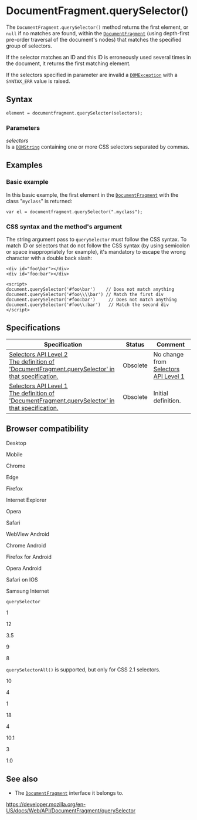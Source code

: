 # DocumentFragment.querySelector()

The `DocumentFragment.querySelector()` method returns the first element, or `null` if no matches are found, within the [`DocumentFragment`](../documentfragment) (using depth-first pre-order traversal of the document's nodes) that matches the specified group of selectors.

If the selector matches an ID and this ID is erroneously used several times in the document, it returns the first matching element.

If the selectors specified in parameter are invalid a [`DOMException`](../domexception) with a `SYNTAX_ERR` value is raised.

## Syntax

    element = documentfragment.querySelector(selectors);

### Parameters

_selectors_  
Is a [`DOMString`](../domstring) containing one or more CSS selectors separated by commas.

## Examples

### Basic example

In this basic example, the first element in the [`DocumentFragment`](../documentfragment) with the class "`myclass`" is returned:

    var el = documentfragment.querySelector(".myclass");

### CSS syntax and the method's argument

The string argument pass to `querySelector` must follow the CSS syntax. To match ID or selectors that do not follow the CSS syntax (by using semicolon or space inappropriately for example), it's mandatory to escape the wrong character with a double back slash:

    <div id="foo\bar"></div>
    <div id="foo:bar"></div>

    <script>
    document.querySelector('#foo\bar')    // Does not match anything
    document.querySelector('#foo\\\\bar') // Match the first div
    document.querySelector('#foo:bar')     // Does not match anything
    document.querySelector('#foo\\:bar')   // Match the second div
    </script>

## Specifications

<table><thead><tr class="header"><th>Specification</th><th>Status</th><th>Comment</th></tr></thead><tbody><tr class="odd"><td><a href="https://dev.w3.org/2006/webapi/selectors-api2/#queryselector">Selectors API Level 2<br />
<span class="small">The definition of 'DocumentFragment.querySelector' in that specification.</span></a></td><td><span class="spec-obsolete">Obsolete</span></td><td>No change from <a href="https://www.w3.org/TR/selectors-api/">Selectors API Level 1</a></td></tr><tr class="even"><td><a href="https://www.w3.org/TR/selectors-api/#queryselector">Selectors API Level 1<br />
<span class="small">The definition of 'DocumentFragment.querySelector' in that specification.</span></a></td><td><span class="spec-obsolete">Obsolete</span></td><td>Initial definition.</td></tr></tbody></table>

## Browser compatibility

Desktop

Mobile

Chrome

Edge

Firefox

Internet Explorer

Opera

Safari

WebView Android

Chrome Android

Firefox for Android

Opera Android

Safari on IOS

Samsung Internet

`querySelector`

1

12

3.5

9

8

`querySelectorAll()` is supported, but only for CSS 2.1 selectors.

10

4

1

18

4

10.1

3

1.0

## See also

- The [`DocumentFragment`](../documentfragment) interface it belongs to.

<a href="https://developer.mozilla.org/en-US/docs/Web/API/DocumentFragment/querySelector" class="_attribution-link">https://developer.mozilla.org/en-US/docs/Web/API/DocumentFragment/querySelector</a>
